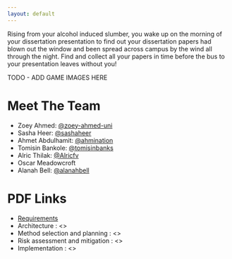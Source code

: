 ```yaml
---
layout: default 
---
```


Rising from your alcohol induced slumber, you wake up on the morning of your dissertation presentation to find out your dissertation papers had blown out the window and been spread across campus by the wind all through the night. Find and collect all your papers in time before the bus to your presentation leaves without you! 

TODO - ADD GAME IMAGES HERE 

# Meet The Team
- Zoey Ahmed: [@zoey-ahmed-uni](https://github.com/zoey-ahmed-uni)
- Sasha Heer: [@sashaheer](https://github.com/sashaheer)  
- Ahmet Abdulhamit: [@ahmination](https://github.com/ahmination) 
- Tomisin Bankole: [@tomisinbanks](https://github.com/tomisinbanks)
- Alric Thilak: [@Alricfv](https://github.com/Alricfv)
- Oscar Meadowcroft
- Alanah Bell: [@alanahbell](https://github.com/alanahbell)

# PDF Links
- [Requirements](https://github.com/ahmination/2025-26-Engineering-1-/blob/main/PDFs/Req1.pdf)
- Architecture : <<TODO>>
- Method selection and planning : <<TODO>>
- Risk assessment and mitigation : <<TODO>>
- Implementation : <<TODO>>
